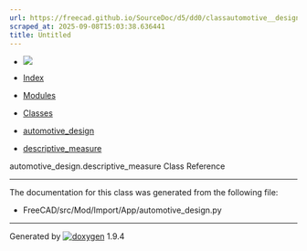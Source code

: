 ```yaml
---
url: https://freecad.github.io/SourceDoc/d5/dd0/classautomotive__design_1_1descriptive__measure.html
scraped_at: 2025-09-08T15:03:38.636441
title: Untitled
---
```


  * [ ![](https://www.freecad.org/svg/logo-freecad.svg) ](https://freecadweb.org "FreeCAD")
  * [Index](../../index.html "Index")
  * [Modules](../../modules.html "Modules list")
  * [Classes](../../annotated.html "Annotated list")

  * [automotive_design](../../d4/ddf/namespaceautomotive__design.html)
  * [descriptive_measure](../../d5/dd0/classautomotive__design_1_1descriptive__measure.html)

automotive_design.descriptive_measure Class Reference

* * *

The documentation for this class was generated from the following file:

  * FreeCAD/src/Mod/Import/App/automotive_design.py

* * *

Generated by
[![doxygen](../../doxygen.svg)](https://www.doxygen.org/index.html) 1.9.4

